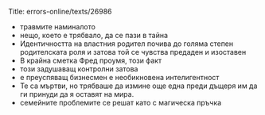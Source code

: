 Title: errors-online/texts/26986

* травмите наминалото
* нещо, което е трябвало, да се пази в тайна
* Идентичността на властния родител почива до голяма степен родителската роля и затова той се чувства предаден и изоставен
* В крайна сметка Фред проумя, този факт
* този задушаващ контролни затова
* е преуспяващ бизнесмен е необикновена интелигентност
* Те са мъртви, но трябваше да измине още една преди дъщеря им да ги принуди да я оставят на мира.
* семейните проблемите се решат като с магическа пръчка

